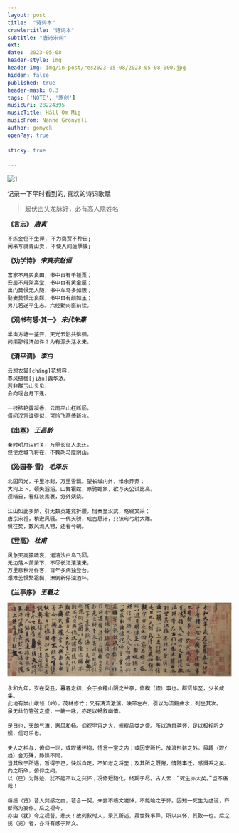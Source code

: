 ```yaml
---
layout: post
title:  "诗词本"
crawlertitle: "诗词本"
subtitle: "唐诗宋词"
ext:
date:  2023-05-08
header-style: img
header-img: img/in-post/res2023-05-08/2023-05-08-000.jpg
hidden: false
published: true
header-mask: 0.3
tags: ['NOTE', '原创']
musicUri: 28224395
musicTitle: Håll Om Mig
musicFrom: Nanne Grönvall
author: gomyck
openPay: true

sticky: true

---
```


![1](https://gh.gomyck.com/https://raw.githubusercontent.com/mzxc/picx-images-hosting/master/20240911/1.13lq8358ar.jpg)

记录一下平时看到的, 喜欢的诗词歌赋

> 起伏峦头龙脉好，必有高人隐姓名

**《言志》**
_**唐寅**_
```text
不炼金但不坐禅, 不为商贾不种田;
闲来写就青山卖, 不使人间造孽钱;
```

**《劝学诗》**
_**宋真宗赵恒**_
```text
富家不用买良田，书中自有千锺粟；
安居不用架高堂，书中自有黄金屋；
出门莫恨无人随，书中车马多如簇；
娶妻莫恨无良媒，书中自有颜如玉；
男儿若遂平生志。六经勤向窗前读。
```

**《观书有感·其一》**
**_宋代朱熹_**
```text
半亩方塘一鉴开，天光云影共徘徊。
问渠那得清如许？为有源头活水来。
```

**《清平调》**
**_李白_**
```text
云想衣裳[cháng]花想容，
春风拂槛[jiàn]露华浓。
若非群玉山头见，
会向瑶台月下逢。

一枝秾艳露凝香，云雨巫山枉断肠。
借问汉宫谁得似，可怜飞燕倚新妆。
```

**《出塞》**
**_王昌龄_**
```text
秦时明月汉时关，万里长征人未还。
但使龙城飞将在，不教胡马度阴山。
```

**《沁园春·雪》**
**_毛泽东_**
```text
北国风光，千里冰封，万里雪飘。望长城内外，惟余莽莽；
大河上下，顿失滔滔。山舞银蛇，原驰蜡象，欲与天公试比高。
须晴日，看红装素裹，分外妖娆。

江山如此多娇，引无数英雄竞折腰。惜秦皇汉武，略输文采；
唐宗宋祖，稍逊风骚。一代天骄，成吉思汗，只识弯弓射大雕。
俱往矣，数风流人物，还看今朝。
```

**《登高》**
**_杜甫_**
```text
风急天高猿啸哀，渚清沙白鸟飞回。
无边落木萧萧下，不尽长江滚滚来。
万里悲秋常作客，百年多病独登台。
艰难苦恨繁霜鬓，潦倒新停浊酒杯。
```


**《兰亭序》**
**_王羲之_**

![img](/img/in-post/res2023-05-08/2023-05-08-000.jpg)

```text
永和九年，岁在癸丑，暮春之初，会于会稽山阴之兰亭，修稧（禊）事也。群贤毕至，少长咸集。
此地有崇山峻领（岭），茂林修竹；又有清流激湍，映带左右，引以为流觞曲水，列坐其次。
虽无丝竹管弦之盛，一觞一咏，亦足以畅叙幽情。

是日也，天朗气清，惠风和畅。仰观宇宙之大，俯察品类之盛。所以游目骋怀，足以极视听之娱，信可乐也。

夫人之相与，俯仰一世，或取诸怀抱，悟言一室之内；或因寄所托，放浪形骸之外。虽趣（取/趋）舍万殊，静躁不同，
当其欣于所遇，暂得于己，怏然自足，不知老之将至；及其所之既倦，情随事迁，感慨系之矣。向之所欣，俯仰之间，
以（已）为陈迹，犹不能不以之兴怀；况修短随化，终期于尽。古人云：“死生亦大矣。”岂不痛哉！

每揽（览）昔人兴感之由，若合一契，未尝不临文嗟悼，不能喻之于怀。固知一死生为虚诞，齐彭殇为妄作。后之视今，
亦由（犹）今之视昔，悲夫！故列叙时人，录其所述，虽世殊事异，所以兴怀，其致一也。后之揽（览）者，亦将有感于斯文。

```
